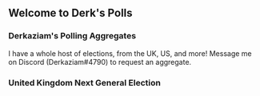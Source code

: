 ## Welcome to Derk's Polls

### Derkaziam's Polling Aggregates

I have a whole host of elections, from the UK, US, and more! Message me on Discord (Derkaziam#4790) to request an aggregate.

### United Kingdom Next General Election
<div class="flourish-embed flourish-chart" data-src="visualisation/10672849"><script src="https://public.flourish.studio/resources/embed.js"></script></div>

